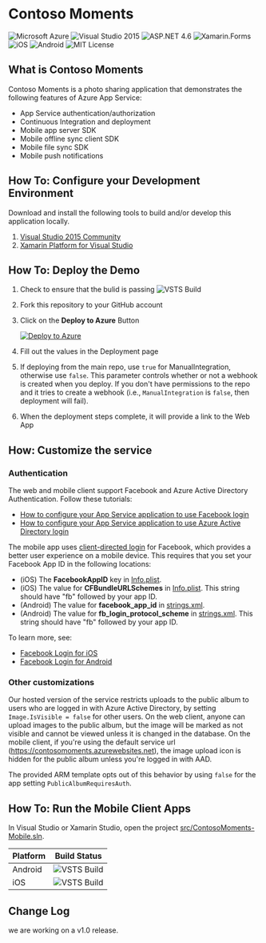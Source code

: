 # Contoso Moments

![Microsoft Azure](https://img.shields.io/badge/platform-Azure-00abec.svg?style=flat-square)
![Visual Studio 2015](https://img.shields.io/badge/Visual%20Studio-2015-373277.svg?style=flat-square)
![ASP.NET 4.6](https://img.shields.io/badge/ASP.NET-4.6-blue.svg?style=flat-square)
![Xamarin.Forms](https://img.shields.io/badge/Xamarin.Forms-2.0-1faece.svg?style=flat-square)
![iOS](https://img.shields.io/badge/platform-iOS-lightgrey.svg?style=flat-square)
![Android](https://img.shields.io/badge/platform-Andriod-green.svg?style=flat-square)
![MIT License](https://img.shields.io/badge/license-MIT-blue.svg?style=flat-square)

## What is Contoso Moments

Contoso Moments is a photo sharing application that demonstrates the following features of Azure App Service:

- App Service authentication/authorization
- Continuous Integration and deployment
- Mobile app server SDK
- Mobile offline sync client SDK
- Mobile file sync SDK
- Mobile push notifications

## How To: Configure your Development Environment

Download and install the following tools to build and/or develop this application locally.

1. [Visual Studio 2015 Community](https://go.microsoft.com/fwlink/?LinkId=691978&clcid=0x409)
1. [Xamarin Platform for Visual Studio](https://xamarin.com/platform)

## How To: Deploy the Demo

1. Check to ensure that the bulid is passing 
    ![VSTS Build](https://img.shields.io/vso/build/cfowler/6a1734d8-b06d-4591-8240-ef2ce88d8250/1.svg?style=flat-square)
1. Fork this repository to your GitHub account 
1. Click on the **Deploy to Azure** Button

    [![Deploy to Azure](http://azuredeploy.net/deploybutton.png)](https://portal.azure.com/#create/Microsoft.Template/uri/https%3A%2F%2Fraw.githubusercontent.com%2Fazure-appservice-samples%2FContosoMoments%2Fdev%2Fazuredeploy.json)

1. Fill out the values in the Deployment page

1. If deploying from the main repo, use `true` for ManualIntegration, otherwise use `false`. This parameter controls whether or not a webhook is created when you deploy. If you don't have permissions to the repo and it tries to create a webhook (i.e., `ManualIntegration` is `false`, then deployment will fail). 

1. When the deployment steps complete, it will provide a link to the Web App

## How: Customize the service

### Authentication 
The web and mobile client support Facebook and Azure Active Directory Authentication. Follow these tutorials:

- [How to configure your App Service application to use Facebook login](https://azure.microsoft.com/en-us/documentation/articles/app-service-mobile-how-to-configure-facebook-authentication/)
- [How to configure your App Service application to use Azure Active Directory login](https://azure.microsoft.com/en-us/documentation/articles/app-service-mobile-how-to-configure-active-directory-authentication/)

The mobile app uses [client-directed login](https://azure.microsoft.com/en-us/documentation/articles/app-service-authentication-overview/#mobile-authentication-with-a-provider-sdk) for Facebook, which provides a better user experience on a mobile device. This requires that you set your Facebook App ID in the following locations:

- (iOS) The **FacebookAppID** key in [Info.plist](src/Mobile/ContosoMoments.iOS/Info.plist#L123).
- (iOS) The value for **CFBundleURLSchemes** in [Info.plist](src/Mobile/ContosoMoments.iOS/Info.plist#L118). This string should have "fb" followed by your app ID.
- (Android) The value for **facebook_app_id** in [strings.xml](src/Mobile/ContosoMoments.Droid/Resources/values/strings.xml#L4).
- (Android) The value for **fb_login_protocol_scheme** in [strings.xml](src/Mobile/ContosoMoments.Droid/Resources/values/strings.xml#L5). This string should have "fb" followed by your app ID.

To learn more, see:

- [Facebook Login for iOS](https://developers.facebook.com/docs/facebook-login/ios)
- [Facebook Login for Android](https://developers.facebook.com/docs/facebook-login/android)

### Other customizations

Our hosted version of the service restricts uploads to the public album to users who are logged in with Azure Active Directory, by setting `Image.IsVisible = false` for other users. On the web client, anyone can upload images to the public album, but the image will be marked as not visible and cannot be viewed unless it is changed in the database. On the mobile client, if you're using the default service url (https://contosomoments.azurewebsites.net), the image upload icon is hidden for the public album unless you're logged in with AAD. 

The provided ARM template opts out of this behavior by using `false` for the app setting `PublicAlbumRequiresAuth`.

## How To: Run the Mobile Client Apps

In Visual Studio or Xamarin Studio, open the project [src/ContosoMoments-Mobile.sln](src/ContosoMoments-Mobile.sln). 

| Platform  | Build Status |
|-----------|----------------------------------------------------------------------------------------------------------------------|
| Android   | ![VSTS Build](https://img.shields.io/vso/build/cfowler/6a1734d8-b06d-4591-8240-ef2ce88d8250/2.svg?style=flat-square) |
| iOS       | ![VSTS Build](https://img.shields.io/vso/build/cfowler/6a1734d8-b06d-4591-8240-ef2ce88d8250/3.svg?style=flat-square) |

## Change Log

we are working on a v1.0 release.
